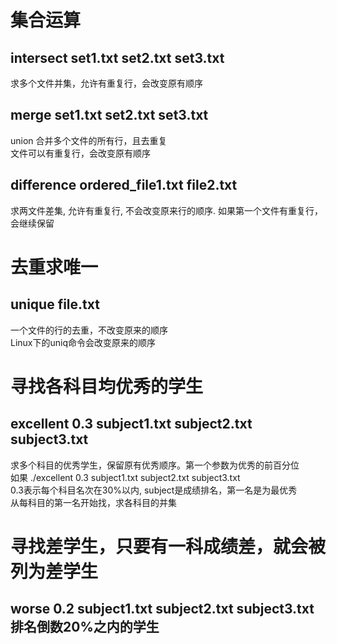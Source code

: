 # 集合运算

## intersect set1.txt set2.txt set3.txt
求多个文件并集，允许有重复行，会改变原有顺序

## merge set1.txt set2.txt set3.txt
union 合并多个文件的所有行，且去重复   
文件可以有重复行，会改变原有顺序  

## difference ordered_file1.txt file2.txt
求两文件差集, 允许有重复行, 不会改变原来行的顺序.  如果第一个文件有重复行，会继续保留

# 去重求唯一
## unique file.txt
一个文件的行的去重，不改变原来的顺序  
Linux下的uniq命令会改变原来的顺序  

# 寻找各科目均优秀的学生
## excellent 0.3 subject1.txt subject2.txt subject3.txt
求多个科目的优秀学生，保留原有优秀顺序。第一个参数为优秀的前百分位   
如果 ./excellent 0.3 subject1.txt subject2.txt subject3.txt      
0.3表示每个科目名次在30%以内, subject是成绩排名，第一名是为最优秀    
从每科目的第一名开始找，求各科目的并集  

# 寻找差学生，只要有一科成绩差，就会被列为差学生
## worse 0.2 subject1.txt subject2.txt subject3.txt 排名倒数20%之内的学生
